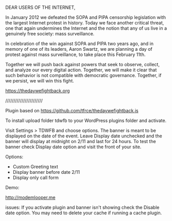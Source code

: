DEAR USERS OF THE INTERNET,

In January 2012 we defeated the SOPA and PIPA censorship legislation with the largest Internet protest in history. Today we face another critical threat, one that again undermines the Internet and the notion that any of us live in a genuinely free society: mass surveillance.

In celebration of the win against SOPA and PIPA two years ago, and in memory of one of its leaders, Aaron Swartz, we are planning a day of protest against mass surveillance, to take place this February 11th.

Together we will push back against powers that seek to observe, collect, and analyze our every digital action. Together, we will make it clear that such behavior is not compatible with democratic governance. Together, if we persist, we will win this fight.

https://thedaywefightback.org


///////////////////////

Plugin based on https://github.com/tfrce/thedaywefightback.js

To install upload folder tdwfb to your WordPress plugins folder and activate.

Visit Settings > TDWFB and choose options. The banner is meant to be displayed on the date of the event. Leave Display date unchecked and the banner will display at midnight on 2/11 and last for 24 hours. To test the banner check Display date option and visit the front of your site. 

Options:

- Custom Greeting text
- Display banner before date 2/11
- Display only call form

Demo:

http://modemlooper.me


issues: 
If you activate plugin and banner isn't showing check the Disable date option. You may need to delete your cache if running a cache plugin. 
